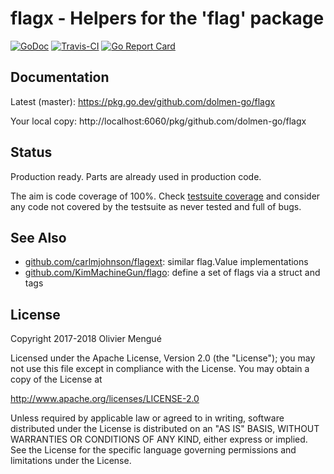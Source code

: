 # flagx - Helpers for the 'flag' package

[![GoDoc](https://img.shields.io/badge/godoc-reference-blue.svg)](https://pkg.go.dev/github.com/dolmen-go/flagx)
[![Travis-CI](https://api.travis-ci.org/dolmen-go/flagx.svg?branch=master)](https://travis-ci.org/dolmen-go/flagx)
[![Go Report Card](https://goreportcard.com/badge/github.com/dolmen-go/flagx)](https://goreportcard.com/report/github.com/dolmen-go/flagx)

## Documentation

Latest (master): https://pkg.go.dev/github.com/dolmen-go/flagx

Your local copy: http://localhost:6060/pkg/github.com/dolmen-go/flagx

## Status

Production ready. Parts are already used in production code.

The aim is code coverage of 100%. Check [testsuite coverage](https://codecov.io/gh/dolmen-go/flagx)
and consider any code not covered by the testsuite as never tested and full of
bugs.

## See Also

* [github.com/carlmjohnson/flagext](https://pkg.go.dev/github.com/carlmjohnson/flagext): similar flag.Value implementations
* [github.com/KimMachineGun/flago](https://pkg.go.dev/github.com/KimMachineGun/flago): define a set of flags via a struct and tags

## License

Copyright 2017-2018 Olivier Mengué

Licensed under the Apache License, Version 2.0 (the "License");
you may not use this file except in compliance with the License.
You may obtain a copy of the License at

   http://www.apache.org/licenses/LICENSE-2.0

Unless required by applicable law or agreed to in writing, software
distributed under the License is distributed on an "AS IS" BASIS,
WITHOUT WARRANTIES OR CONDITIONS OF ANY KIND, either express or implied.
See the License for the specific language governing permissions and
limitations under the License.

